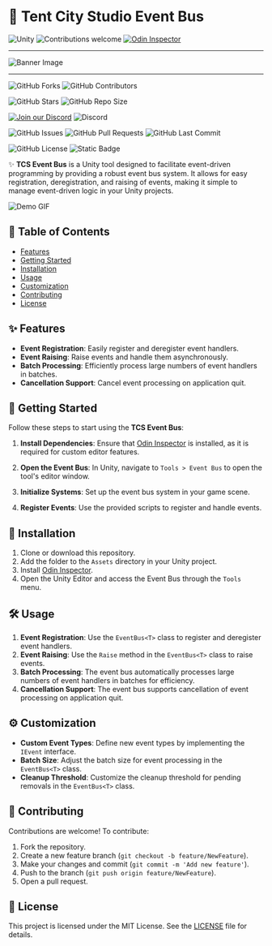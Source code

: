 # 🎨 Tent City Studio Event Bus

![Unity](https://img.shields.io/badge/Unity-2022.3+-black.svg?style=for-the-badge&logo=unity)
![Contributions welcome](https://img.shields.io/badge/Contributions-Welcome-brightgreen.svg?style=for-the-badge)
[![Odin Inspector](https://img.shields.io/badge/Odin_Inspector-Required-blue?style=for-the-badge)](https://odininspector.com/)

***
![Banner Image](https://via.placeholder.com/1000x300.png?text=assets+TCS+Event+Bus+for+Unity)
***

![GitHub Forks](https://img.shields.io/github/forks/Ddemon26/TCS-Event-Bus)
![GitHub Contributors](https://img.shields.io/github/contributors/Ddemon26/TCS-Event-Bus)

![GitHub Stars](https://img.shields.io/github/stars/Ddemon26/TCS-Event-Bus)
![GitHub Repo Size](https://img.shields.io/github/repo-size/Ddemon26/TCS-Event-Bus)

[![Join our Discord](https://img.shields.io/badge/Discord-Join%20Us-7289DA?logo=discord&logoColor=white)](https://discord.gg/knwtcq3N2a)
![Discord](https://img.shields.io/discord/1047781241010794506)

![GitHub Issues](https://img.shields.io/github/issues/Ddemon26/TCS-Event-Bus)
![GitHub Pull Requests](https://img.shields.io/github/issues-pr/Ddemon26/TCS-Event-Bus)
![GitHub Last Commit](https://img.shields.io/github/last-commit/Ddemon26/TCS-Event-Bus)

![GitHub License](https://img.shields.io/github/license/Ddemon26/TCS-Event-Bus)
![Static Badge](https://img.shields.io/badge/Noobs-0-blue)

✨ **TCS Event Bus** is a Unity tool designed to facilitate event-driven programming by providing a robust event bus system. It allows for easy registration, deregistration, and raising of events, making it simple to manage event-driven logic in your Unity projects.

![Demo GIF](https://media.giphy.com/media/l4Ep6KDbnTvdhGMP6/giphy.gif)

## 📜 Table of Contents
- [Features](#features)
- [Getting Started](#getting-started)
- [Installation](#installation)
- [Usage](#usage)
- [Customization](#customization)
- [Contributing](#contributing)
- [License](#license)

## ✨ Features

- **Event Registration**: Easily register and deregister event handlers.
- **Event Raising**: Raise events and handle them asynchronously.
- **Batch Processing**: Efficiently process large numbers of event handlers in batches.
- **Cancellation Support**: Cancel event processing on application quit.

## 🚀 Getting Started

Follow these steps to start using the **TCS Event Bus**:

1. **Install Dependencies**: Ensure that [Odin Inspector](https://odininspector.com/) is installed, as it is required for custom editor features.

2. **Open the Event Bus**: In Unity, navigate to `Tools > Event Bus` to open the tool's editor window.

3. **Initialize Systems**: Set up the event bus system in your game scene.

4. **Register Events**: Use the provided scripts to register and handle events.

## 🔧 Installation

1. Clone or download this repository.
2. Add the folder to the `Assets` directory in your Unity project.
3. Install [Odin Inspector](https://odininspector.com/).
4. Open the Unity Editor and access the Event Bus through the `Tools` menu.

## 🛠️ Usage

1. **Event Registration**: Use the `EventBus<T>` class to register and deregister event handlers.
2. **Event Raising**: Use the `Raise` method in the `EventBus<T>` class to raise events.
3. **Batch Processing**: The event bus automatically processes large numbers of event handlers in batches for efficiency.
4. **Cancellation Support**: The event bus supports cancellation of event processing on application quit.

## ⚙️ Customization

- **Custom Event Types**: Define new event types by implementing the `IEvent` interface.
- **Batch Size**: Adjust the batch size for event processing in the `EventBus<T>` class.
- **Cleanup Threshold**: Customize the cleanup threshold for pending removals in the `EventBus<T>` class.

## 🤝 Contributing

Contributions are welcome! To contribute:

1. Fork the repository.
2. Create a new feature branch (`git checkout -b feature/NewFeature`).
3. Make your changes and commit (`git commit -m 'Add new feature'`).
4. Push to the branch (`git push origin feature/NewFeature`).
5. Open a pull request.

## 📄 License

This project is licensed under the MIT License. See the [LICENSE](LICENSE) file for details.